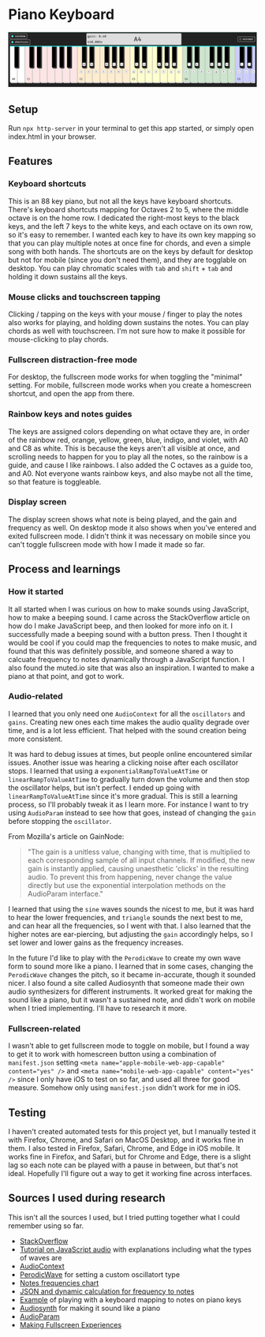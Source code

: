 # Piano Keyboard

![piano keyboard](piano-keyboard.png)

## Setup

Run `npx http-server` in your terminal to get this app started, or simply open index.html in your browser.

## Features

### Keyboard shortcuts

This is an 88 key piano, but not all the keys have keyboard shortcuts. There's keyboard shortcuts mapping for Octaves 2 to 5, where the middle octave is on the home row. I dedicated the right-most keys to the black keys, and the left 7 keys to the white keys, and each octave on its own row, so it's easy to remember. I wanted each key to have its own key mapping so that you can play multiple notes at once fine for chords, and even a simple song with both hands. The shortcuts are on the keys by default for desktop but not for mobile (since you don't need them), and they are togglable on desktop. You can play chromatic scales with `tab` and `shift` + `tab` and holding it down sustains all the keys.

### Mouse clicks and touchscreen tapping

Clicking / tapping on the keys with your mouse / finger to play the notes also works for playing, and holding down sustains the notes. You can play chords as well with touchscreen. I'm not sure how to make it possible for mouse-clicking to play chords.

### Fullscreen distraction-free mode

For desktop, the fullscreen mode works for when toggling the "minimal" setting. For mobile, fullscreen mode works when you create a homescreen shortcut, and open the app from there.

### Rainbow keys and notes guides

The keys are assigned colors depending on what octave they are, in order of the rainbow red, orange, yellow, green, blue, indigo, and violet, with A0 and C8 as white. This is because the keys aren't all visible at once, and scrolling needs to happen for you to play all the notes, so the rainbow is a guide, and cause I like rainbows. I also added the C octaves as a guide too, and A0. Not everyone wants rainbow keys, and also maybe not all the time, so that feature is toggleable.

### Display screen

The display screen shows what note is being played, and the gain and frequency as well. On desktop mode it also shows when you've entered and exited fullscreen mode. I didn't think it was necessary on mobile since you can't toggle fullscreen mode with how I made it made so far.

## Process and learnings

### How it started

It all started when I was curious on how to make sounds using JavaScript, how to make a beeping sound. I came across the StackOverflow article on how do I make JavaScript beep, and then looked for more info on it. I successfully made a beeping sound with a button press. Then I thought it would be cool if you could map the frequencies to notes to make music, and found that this was definitely possible, and someone shared a way to calcuate frequency to notes dynamically through a JavaScript function. I also found the muted.io site that was also an inspiration. I wanted to make a piano at that point, and got to work.

### Audio-related

I learned that you only need one `AudioContext` for all the `oscillators` and `gains`. Creating new ones each time makes the audio quality degrade over time, and is a lot less efficient. That helped with the sound creation being more consistent.

It was hard to debug issues at times, but people online encountered similar issues. Another issue was hearing a clicking noise after each oscillator stops. I learned that using a `exponentialRampToValueAtTime` or `linearRampToValueAtTime` to gradually turn down the volume and then stop the oscillator helps, but isn't perfect. I ended up going with `linearRampToValueAtTime` since it's more gradual. This is still a learning process, so I'll probably tweak it as I learn more. For instance I want to try using `AudioParam` instead to see how that goes, instead of changing the `gain` before stopping the `oscillator`.

From Mozilla's article on GainNode:
> "The gain is a unitless value, changing with time, that is multiplied to each corresponding sample of all input channels. If modified, the new gain is instantly applied, causing unaesthetic 'clicks' in the resulting audio. To prevent this from happening, never change the value directly but use the exponential interpolation methods on the AudioParam interface."

I learned that using the `sine` waves sounds the nicest to me, but it was hard to hear the lower frequencies, and `triangle` sounds the next best to me, and can hear all the frequencies, so I went with that. I also learned that the higher notes are ear-piercing, but adjusting the `gain` accordingly helps, so I set lower and lower gains as the frequency increases.

In the future I'd like to play with the `PerodicWave` to create my own wave form to sound more like a piano. I learned that in some cases, changing the `PerodicWave` changes the pitch, so it became in-accurate, though it sounded nicer. I also found a site called Audiosynth that someone made their own audio synthesizers for different instruments. It worked great for making the sound like a piano, but it wasn't a sustained note, and didn't work on mobile when I tried implementing. I'll have to research it more.

### Fullscreen-related

I wasn't able to get fullscreen mode to toggle on mobile, but I found a way to get it to work with homescreen button using a combination of `manifest.json` setting `<meta name="apple-mobile-web-app-capable" content="yes" />` and `<meta name="mobile-web-app-capable" content="yes" />` since I only have iOS to test on so far, and used all three for good measure. Somehow only using `manifest.json` didn't work for me in iOS.

## Testing

I haven't created automated tests for this project yet, but I manually tested it with Firefox, Chrome, and Safari on MacOS Desktop, and it works fine in them. I also tested in Firefox, Safari, Chrome, and Edge in iOS mobile. It works fine in Firefox, and Safari, but for Chrome and Edge, there is a slight lag so each note can be played with a pause in between, but that's not ideal. Hopefully I'll figure out a way to get it working fine across interfaces.

## Sources I used during research

This isn't all the sources I used, but I tried putting together what I could remember using so far.

- [StackOverflow](https://stackoverflow.com/questions/879152/how-do-i-make-javascript-beep)
- [Tutorial on JavaScript audio](https://marcgg.com/blog/2016/11/01/javascript-audio/) with explanations including what the types of waves are
- [AudioContext](https://developer.mozilla.org/en-US/docs/Web/API/AudioContext)
- [PerodicWave](https://developer.mozilla.org/en-US/docs/Web/API/PeriodicWave) for setting a custom oscillatort type
- [Notes frequencies chart](https://muted.io/note-frequencies/)
- [JSON and dynamic calculation for frequency to notes](https://gist.github.com/marcgg/94e97def0e8694f906443ed5262e9cbb)
- [Example](https://recursivearts.com/virtual-piano/) of playing with a keyboard mapping to notes on piano keys
- [Audiosynth](https://keithwhor.github.io/audiosynth/) for making it sound like a piano
- [AudioParam](https://developer.mozilla.org/en-US/docs/Web/API/AudioParam)
- [Making Fullscreen Experiences](https://web.dev/fullscreen/)
